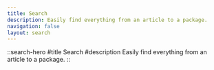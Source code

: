 ```yaml
---
title: Search
description: Easily find everything from an article to a package.
navigation: false
layout: search
---
```


::search-hero
#title
Search
#description
Easily find everything from an article to a package.
::
